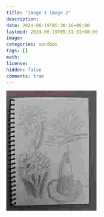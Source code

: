```yaml
---
title: "Image 1 Image 2"
description: 
date: 2024-06-19T05:30:16+08:00
lastmod: 2024-06-19T05:31:31+08:00
image: 
categories: sandbox
tags: []
math: 
license: 
hidden: false
comments: true
---
```


![Image 1](image1.jpg)

